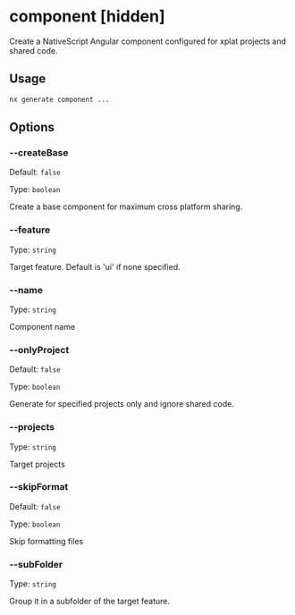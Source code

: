 # component [hidden]

Create a NativeScript Angular component configured for xplat projects and shared code.

## Usage

```bash
nx generate component ...

```

## Options

### --createBase

Default: `false`

Type: `boolean`

Create a base component for maximum cross platform sharing.

### --feature

Type: `string`

Target feature. Default is 'ui' if none specified.

### --name

Type: `string`

Component name

### --onlyProject

Default: `false`

Type: `boolean`

Generate for specified projects only and ignore shared code.

### --projects

Type: `string`

Target projects

### --skipFormat

Default: `false`

Type: `boolean`

Skip formatting files

### --subFolder

Type: `string`

Group it in a subfolder of the target feature.
